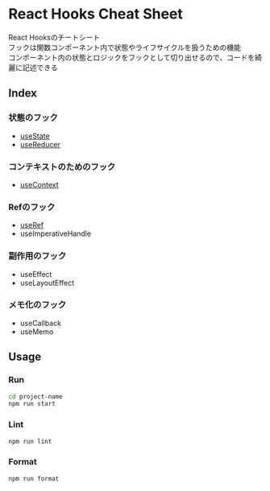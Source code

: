 # React Hooks Cheat Sheet

React Hooksのチートシート  
フックは関数コンポーネント内で状態やライフサイクルを扱うための機能  
コンポーネント内の状態とロジックをフックとして切り出せるので、コードを綺麗に記述できる

## Index

### 状態のフック

- [useState](https://github.com/superneko160/React-hooks-cheatsheet/tree/main/usestate-sample)
- [useReducer](https://github.com/superneko160/React-hooks-cheatsheet/tree/main/usereducer-sample)

### コンテキストのためのフック

- [useContext](https://github.com/superneko160/React-hooks-cheatsheet/tree/main/usecontext-sample)

### Refのフック
- [useRef](https://github.com/superneko160/React-hooks-cheatsheet/tree/main/useref-sample)
- useImperativeHandle

### 副作用のフック

- useEffect
- useLayoutEffect

### メモ化のフック

- useCallback
- useMemo

## Usage

### Run

```bash
cd project-name
npm run start
```

### Lint

```bash
npm run lint
```

### Format

```bash
npm run format
```
